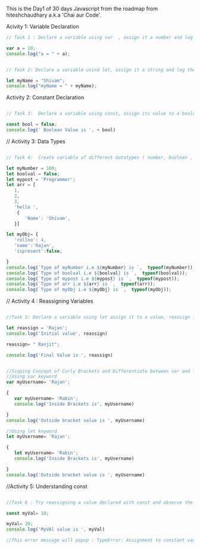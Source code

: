 This is the Day1 of 30 days Javascript from the roadmap from hiteshchaudhary a.k.a 'Chai aur Code'.

 Acivity 1: Variable Declaration 
 ```javascript 
// Task 1 : Declare a variable using var  , assign it a number and log the value in console. 

var a = 10;
console.log("a = " + a);


// Task 2: Declare a variable usind let, assign it a string and log the value to the console. 

let myName = "Shivam";
console.log("myName = " + myName);

```

 Activity 2: Constant Declaration

 ```javascript 

// Task 3:  Declare a variable using const, assign its value to a boolean and log the value in console.

const bool = false;
console.log(' Boolean Value is ', + bool)
```

// Activity 3: Data Types
 ```javascript 

// Task 4:  Create variable of different datatypes ( number, boolean , string, array , object )and log each variable's types using typeof operator . 

let myNumber = 100;
let boolval = false;
let mypost = 'Programmer';
let arr = [
    1,
    2,
    3,
    'hello ',
     {
        'Name': 'Shivam',
    }]

let myObj= { 
    'rollno': 4,
    'name':'Rajan',
    'ispresent':false,

}
console.log(`Type of myNumber i.e ${myNumber} is `,  typeof(myNumber));
console.log(`Type of boolval i.e ${boolval} is `,  typeof(boolval));
console.log(`Type of mypost i.e ${mypost} is `,  typeof(mypost));
console.log(`Type of arr i.e ${arr} is `,  typeof(arr));
console.log(`Type of myObj i.e ${myObj} is `,  typeof(myObj));


```
// Activity 4 : Reassigning Variables
 ```javascript 

//Task 5: Declare a variable using let assign it to a value, reassign it to a new value and log both of the values  to console

let reassign = 'Rajan';
console.log('Initial value', reassign)

reassign= " Ranjit";

console.log('Final Value is ', reassign)


//Scoping Concept of Curly Brackets and Differentiate between var and let. 
//Using var keyword
var myUsername= 'Rajan'; 

{
    var myUsername= 'Rabin';
    console.log('Inside Brackets is', myUsername)

}
console.log('Outside bracket value is ', myUsername)

//Using let keyword
let myUsername= 'Rajan'; 

{
    let myUsername= 'Rabin';
    console.log('Inside Brackets is', myUsername)

}
console.log('Outside bracket value is ', myUsername)
```


//Activity 5: Understanding const 
 ```javascript 

//Task 6 : Try reassigning a value declared with const and observe the error

const myVal= 10;

myVal= 20;
console.log('MyVAl value is ', myVal)

//This error message will popup : TypeError: Assignment to constant variable.

```






